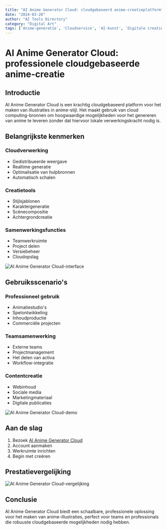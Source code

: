 ```yaml
---
title: "AI Anime Generator Cloud: cloudgebaseerd anime-creatieplatform"
date: "2024-03-20"
author: "AI Tools Directory"
category: "Digital Art"
tags: ['Anime-generatie', 'Cloudservice', 'AI-kunst', 'Digitale creatie']
---
```

# AI Anime Generator Cloud: professionele cloudgebaseerde anime-creatie

## Introductie

AI Anime Generator Cloud is een krachtig cloudgebaseerd platform voor het maken van illustraties in anime-stijl. Het maakt gebruik van cloud computing-bronnen om hoogwaardige mogelijkheden voor het genereren van anime te leveren zonder dat hiervoor lokale verwerkingskracht nodig is.

## Belangrijkste kenmerken

### Cloudverwerking
- Gedistribueerde weergave
- Realtime generatie
- Optimalisatie van hulpbronnen
- Automatisch schalen

### Creatietools
- Stijlsjablonen
- Karaktergeneratie
- Scènecompositie
- Achtergrondcreatie

### Samenwerkingsfuncties
- Teamwerkruimte
- Project delen
- Versiebeheer
- Cloudopslag

![AI Anime Generator Cloud-interface](/imgs/ai-anime-generator-cloud/interface.jpg)

## Gebruiksscenario's

### Professioneel gebruik
- Animatiestudio's
- Spelontwikkeling
- Inhoudproductie
- Commerciële projecten

### Teamsamenwerking
- Externe teams
- Projectmanagement
- Het delen van activa
- Workflow-integratie

### Contentcreatie
- Webinhoud
- Sociale media
- Marketingmateriaal
- Digitale publicaties

![AI Anime Generator Cloud-demo](/imgs/ai-anime-generator-cloud/demo.jpg)

## Aan de slag

1. Bezoek [AI Anime Generator Cloud](https://ai-anime-generator-cloud.com)
2. Account aanmaken
3. Werkruimte inrichten
4. Begin met creëren

## Prestatievergelijking

![AI Anime Generator Cloud-vergelijking](/imgs/ai-anime-generator-cloud/comparison.jpg)

## Conclusie

AI Anime Generator Cloud biedt een schaalbare, professionele oplossing voor het maken van anime-illustraties, perfect voor teams en professionals die robuuste cloudgebaseerde mogelijkheden nodig hebben.